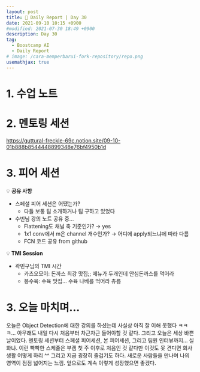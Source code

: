 ```yaml
---
layout: post
title: 📔 Daily Report | Day 30
date: 2021-09-10 10:15 +0900
#modified: 2021-07-30 18:49 +0900
description: Day 30
tag:
  - Boostcamp AI
  - Daily Report
# image: /cara-memperbarui-fork-repository/repo.png
usemathjax: true
---
```


# 1. 수업 노트


# 2. 멘토링 세션

<a href="https://guttural-freckle-69c.notion.site/09-10-01b888b8544448899348e76bf4950b1d" target="_blank">https://guttural-freckle-69c.notion.site/09-10-01b888b8544448899348e76bf4950b1d</a>

# 3. 피어 세션

💡 **공유 사항**

- 스페셜 피어 세션은 어땠는가?
    - 다들 보통 팀 소개하거나 팀 구하고 있었다
- 수빈님 강의 노트 공유 중...
    - Flattening도 채널 축 기준인가? → yes
    - 1x1 conv에서 m은 channel 개수인가? → 어디에 apply되느냐에 따라 다름
    - FCN 코드 공유 from github

💡 **TMI Session**

- 곽민구님의 TMI 시간
    - 카츠오모이: 돈까스 최강 맛집;; 메뉴가 두개인데 안심돈까스를 먹어라
    - 봉수육: 수육 맛집... 수육 나베를 먹어라 츄릅


# 3. 오늘 마치며...

오늘은 Object Detection에 대한 강의를 하셨는데 사실상 아직 잘 이해 못했다 ㅋㅋㅋ... 아무래도 내일 다시 처음부터 차근차근 들어야할 것 같다. 그리고 오늘은 세상 바쁜 날이었다. 멘토링 세션부터 스페셜 피어세션, 본 피어세션, 그리고 팀원 인터뷰까지... 실화냐. 이런 빡빡한 스케줄은 부캠 첫 주 이후로 처음인 것 같다만 이것도 못 견디면 회사생활 어떻게 하리 ^^ 그리고 지금 굉장히 즐겁기도 하다. 새로운 사람들을 만나며 나의 영역이 점점 넓어지는 느낌. 앞으로도 계속 이렇게 성장했으면 좋겠다.
